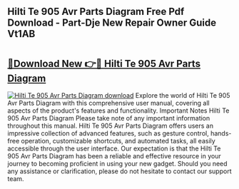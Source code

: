 ## Hilti Te 905 Avr Parts Diagram Free Pdf Download - Part-Dje New Repair Owner Guide Vt1AB

# <h2><a href="http://dfn4g2.blite.top/?on=Hilti+Te+905+Avr+Parts+Diagram">🔗Download New 👉🔴 Hilti Te 905 Avr Parts Diagram</a></h2>

[![Hilti Te 905 Avr Parts Diagram download](https://i.imgur.com/lujVjoI.png)](http://dfn4g2.blite.top/?on=Hilti+Te+905+Avr+Parts+Diagram)
Explore the world of Hilti Te 905 Avr Parts Diagram with this comprehensive user manual, covering all aspects of the product's features and functionality. Important Notes Hilti Te 905 Avr Parts Diagram Please take note of any important information throughout this manual. Hilti Te 905 Avr Parts Diagram offers users an impressive collection of advanced features, such as gesture control, hands-free operation, customizable shortcuts, and automated tasks, all easily accessible through the user interface. Our expectation is that the Hilti Te 905 Avr Parts Diagram has been a reliable and effective resource in your journey to becoming proficient in using your new gadget. Should you need any assistance or clarification, please do not hesitate to contact our support team.
